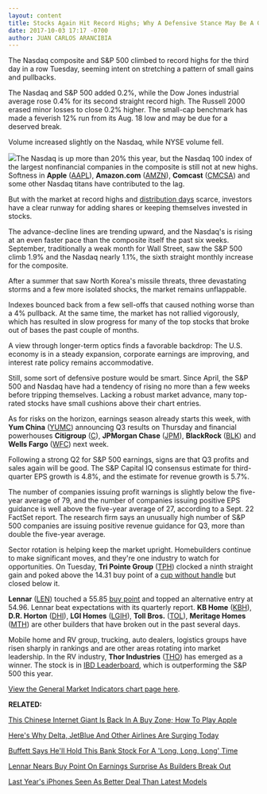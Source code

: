 ```yaml
---
layout: content
title: Stocks Again Hit Record Highs; Why A Defensive Stance May Be A Good Option
date: 2017-10-03 17:17 -0700
author: JUAN CARLOS ARANCIBIA
---
```






The Nasdaq composite and S&P 500 climbed to record highs for the third day in a row Tuesday, seeming intent on stretching a pattern of small gains and pullbacks.




The Nasdaq and S&P 500 added 0.2%, while the Dow Jones industrial average rose 0.4% for its second straight record high. The Russell 2000 erased minor losses to close 0.2% higher. The small-cap benchmark has made a feverish 12% run from its Aug. 18 low and may be due for a deserved break.


Volume increased slightly on the Nasdaq, while NYSE volume fell.


![](https://www.investors.com/wp-content/uploads/2017/10/MP100317-204x300.png)The Nasdaq is up more than 20% this year, but the Nasdaq 100 index of the largest nonfinancial companies in the composite is still not at new highs. Softness in **Apple** ([AAPL](https://research.investors.com/quote.aspx?symbol=AAPL)), **Amazon.com** ([AMZN](https://research.investors.com/quote.aspx?symbol=AMZN)), **Comcast** ([CMCSA](https://research.investors.com/quote.aspx?symbol=CMCSA)) and some other Nasdaq titans have contributed to the lag.


But with the market at record highs and [distribution days](https://www.investors.com/ibd-university/market-timing/market-tops/) scarce, investors have a clear runway for adding shares or keeping themselves invested in stocks.


The advance-decline lines are trending upward, and the Nasdaq's is rising at an even faster pace than the composite itself the past six weeks. September, traditionally a weak month for Wall Street, saw the S&P 500 climb 1.9% and the Nasdaq nearly 1.1%, the sixth straight monthly increase for the composite.


After a summer that saw North Korea's missile threats, three devastating storms and a few more isolated shocks, the market remains unflappable.


Indexes bounced back from a few sell-offs that caused nothing worse than a 4% pullback. At the same time, the market has not rallied vigorously, which has resulted in slow progress for many of the top stocks that broke out of bases the past couple of months.


A view through longer-term optics finds a favorable backdrop: The U.S. economy is in a steady expansion, corporate earnings are improving, and interest rate policy remains accommodative.


Still, some sort of defensive posture would be smart. Since April, the S&P 500 and Nasdaq have had a tendency of rising no more than a few weeks before tripping themselves. Lacking a robust market advance, many top-rated stocks have small cushions above their chart entries.


As for risks on the horizon, earnings season already starts this week, with **Yum China** ([YUMC](https://research.investors.com/quote.aspx?symbol=YUMC)) announcing Q3 results on Thursday and financial powerhouses **Citigroup** ([C](https://research.investors.com/quote.aspx?symbol=C)), **JPMorgan Chase** ([JPM](https://research.investors.com/quote.aspx?symbol=JPM)), **BlackRock** ([BLK](https://research.investors.com/quote.aspx?symbol=BLK)) and **Wells Fargo** ([WFC](https://research.investors.com/quote.aspx?symbol=WFC)) next week.


Following a strong Q2 for S&P 500 earnings, signs are that Q3 profits and sales again will be good. The S&P Capital IQ consensus estimate for third-quarter EPS growth is 4.8%, and the estimate for revenue growth is 5.7%.


The number of companies issuing profit warnings is slightly below the five-year average of 79, and the number of companies issuing positive EPS guidance is well above the five-year average of 27, according to a Sept. 22 FactSet report. The research firm says an unusually high number of S&P 500 companies are issuing positive revenue guidance for Q3, more than double the five-year average.


Sector rotation is helping keep the market upright. Homebuilders continue to make significant moves, and they're one industry to watch for opportunities. On Tuesday, **Tri Pointe Group** ([TPH](https://research.investors.com/quote.aspx?symbol=TPH)) clocked a ninth straight gain and poked above the 14.31 buy point of a [cup without handle](https://www.investors.com/ibd-university/how-to-buy/common-patterns-1/) but closed below it.


**Lennar** ([LEN](https://research.investors.com/quote.aspx?symbol=LEN)) touched a 55.85 [buy point](https://www.investors.com/ibd-university/how-to-buy/when-to-buy/) and topped an alternative entry at 54.96. Lennar beat expectations with its quarterly report. **KB Home** ([KBH](https://research.investors.com/quote.aspx?symbol=KBH)), **D.R. Horton** ([DHI](https://research.investors.com/quote.aspx?symbol=DHI)), **LGI Homes** ([LGIH](https://research.investors.com/quote.aspx?symbol=LGIH)), **Toll Bros.** ([TOL](https://research.investors.com/quote.aspx?symbol=TOL)), **Meritage Homes** ([MTH](https://research.investors.com/quote.aspx?symbol=MTH)) are other builders that have broken out in the past several days.


Mobile home and RV group, trucking, auto dealers, logistics groups have risen sharply in rankings and are other areas rotating into market leadership. In the RV industry, **Thor Industries** ([THO](https://research.investors.com/quote.aspx?symbol=THO)) has emerged as a winner. The stock is in [IBD Leaderboard](https://leaderboard.investors.com/Leaderboard/Leaders/default.aspx/Leaderboard/Leaders/default.aspx), which is outperforming the S&P 500 this year.


[View the General Market Indicators chart page here](https://www.investors.com/wp-content/uploads/2017/10/IBD0310152451GMI.pdf).


**RELATED:**


[This Chinese Internet Giant Is Back In A Buy Zone; How To Play Apple](https://www.investors.com/market-trend/stock-market-today/sp-500-futures-alibaba-is-back-in-a-buy-zone-how-close-is-apple/)


[Here's Why Delta, JetBlue And Other Airlines Are Surging Today](https://www.investors.com/news/heres-why-delta-jetblue-and-other-airlines-are-surging-today/)


[Buffett Says He'll Hold This Bank Stock For A 'Long, Long, Long' Time](https://www.investors.com/news/buffett-says-hell-hold-this-bank-stock-for-a-long-long-long-time/)


[Lennar Nears Buy Point On Earnings Surprise As Builders Break Out](https://www.investors.com/research/ibd-industry-themes/lennar-soars-toward-buy-point-on-homebuilders-surprise-earnings-gain/)


[Last Year's iPhones Seen As Better Deal Than Latest Models](https://www.investors.com/news/technology/click/last-years-iphones-seen-as-better-deal-than-latest-models/)




